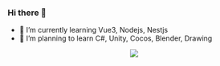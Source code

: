 ### Hi there 👋

- 🌱 I’m currently learning Vue3, Nodejs, Nestjs
- 👯 I’m planning to learn C#, Unity, Cocos, Blender, Drawing
<div align="center"> <img src="https://metrics.lecoq.io/KaiSeiCo?template=classic&config.timezone=Asia%2FShanghai"> </div>
